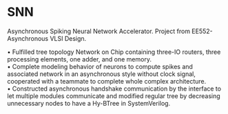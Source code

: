 # SNN
Asynchronous Spiking Neural Network Accelerator. Project from EE552-Asynchronous VLSI Design.   

• Fulfilled tree topology Network on Chip containing three-IO routers, three processing elements, one adder, and one memory.  
• Complete modeling behavior of neurons to compute spikes and associated network in an asynchronous style without clock signal, cooperated with a teammate to complete whole complex architecture.  
• Constructed asynchronous handshake communication by the interface to let multiple modules communicate and modified regular tree by decreasing unnecessary nodes to have a Hy-BTree in SystemVerilog.  
